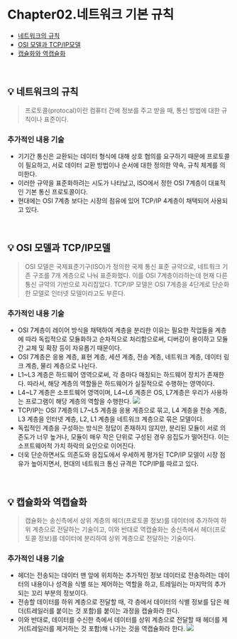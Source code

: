 # Chapter02.네트워크 기본 규칙

- [네트워크의 규칙](#%EF%B8%8F-네트워크의-규칙)
- [OSI 모델과 TCP/IP모델](#%EF%B8%8F-OSI-모델과-TCP/IP모델)
- [캡슐화와 역캡슐화](#%EF%B8%8F-캡슐화와-역캡슐화)

<br>

## 💡 네트워크의 규칙
> 프로토콜(protocal)이란 컴퓨터 간에 정보를 주고 받을 때, 통신 방법에 대한 규칙이나 표준이다.

### 추가적인 내용 기술
- 기기간 통신은 교환되는 데이터 형식에 대해 상호 협의를 요구하기 때문에 프로토콜이 필요하고, 서로 데이터 교환 방법이나 순서에 대한 정의한 약속, 규칙 체계를 의미한다.
- 이러한 규약을 표준화하려는 시도가 나타났고, ISO에서 정한 OSI 7계층이 대표적인 기본 통신 프로토콜이다.
- 현대에는 OSI 7계층 보다는 시장의 점유에 있어 TCP/IP 4계층이 채택되어 사용되고 있다.

<br>

## 💡 OSI 모델과 TCP/IP모델
> OSI 모델은 국제표준기구(ISO)가 정의한 국제 통신 표준 규약으로, 네트워크 기존 구조를 7개 계층으로 나눠 표준화했다. 이를 OSI 7계층이라하는데 현재 다른 통신 규약의 기반으로 자리잡았다. TCP/IP 모델은 OSI 7계층을 4단계로 단순화한 모델로 인터넷 모델이라고도 부른다.

### 추가적인 내용 기술
- OSI 7계층이 레이어 방식을 채택하여 계층을 분리한 이유는 필요한 작업들을 계층에 따라 독립적으로 모듈화하고 순차적으로 처리함으로써, 디버깅이 용이하고 모듈간 교체 및 확장 등이 자유롭기 때문이다.
- OSI 7계층은 응용 계층, 표현 계층, 세션 계층, 전송 계층, 네트워크 계층, 데이터 링크 계층, 물리 계층으로 나뉜다.
- L1~L3 계층은 하드웨어 영역으로써, 각 층마다 매칭되는 하드웨어 장치가 존재한다. 따라서, 해당 계층의 역할들은 하드웨어가 실질적으로 수행하는 영역이다.
- L4~L7 계층은 소프트웨어 영역이며, L4~L6 계층은 OS, L7계층은 우리가 사용하는 프로그램이 해당 계층의 역할을 수행한다.
![](https://images.velog.io/images/jewon119/post/20cb108a-9994-432b-bf90-b825ec7ebd9d/995EFF355B74179035.jpeg)
- TCP/IP는 OSI 7계층의 L7~L5 계층을 응용 계층으로 묶고, L4 계층을 전송 계층, L3 계층을 인터넷 계층, L2, L1 계층을 네트워크 계층으로 묶은 모델이다.
- 독립적인 계층을 구성하는 방식은 정답이 존재하지 않지만, 분리된 모듈이 서로 의존도가 너무 높거나, 모듈이 매우 작은 단위로 구성된 경우 응집도가 떨어진다. 이는 소프트웨어적 가치 하락의 요인으로 이어진다.
- 더욱 단순하면서도 의존도와 응집도에서 우세하게 평가된  TCP/IP 모델이 시장 점유가 높아지면서, 현대의 네트워크 통신 규격은 TCP/IP를 따르고 있다.

<br>


## 💡 캡슐화와 역캡슐화
> 캡슐화는 송신측에서 상위 계층의 헤더(프로토콜 정보)를 데이터에 추가하여 하위 계층으로 전달하는 기술이고, 이와 반대로 역캡슐화는 송신측에서 헤더(프로토콜 정보)를 데이터에 분리하여 상위 계층으로 전달하는 기술이다.

### 추가적인 내용 기술
- 헤더는 전송되는 데이터 맨 앞에 위치하는 추가적인 정보 데이터로 전송하려는 데이터의 내용이나 성격을 식별 또는 제어하는 역할을 하고, 트레일러는 마지막의 추가되는 꼬리 부분의 정보이다.
- 전송할 데이터를 하위 계층으로 전달할 때, 각 층에서 데이터의 식별 정보를 담은 헤더(트레일러를 붙이는 것 포함)를 붙이는 과정을 캡슐화라 한다.
- 이와 반대로, 데이터를 수신한 측에서 데이터를 상위 계층으로 전달할 때 헤더를 제거(트레일러를 제거하는 것 포함)해 나가는 것을 역캡슐화라 한다.
![](https://images.velog.io/images/jewon119/post/df4eb741-e374-4789-bfb5-6eb124c7d732/%E3%85%87213123.png)